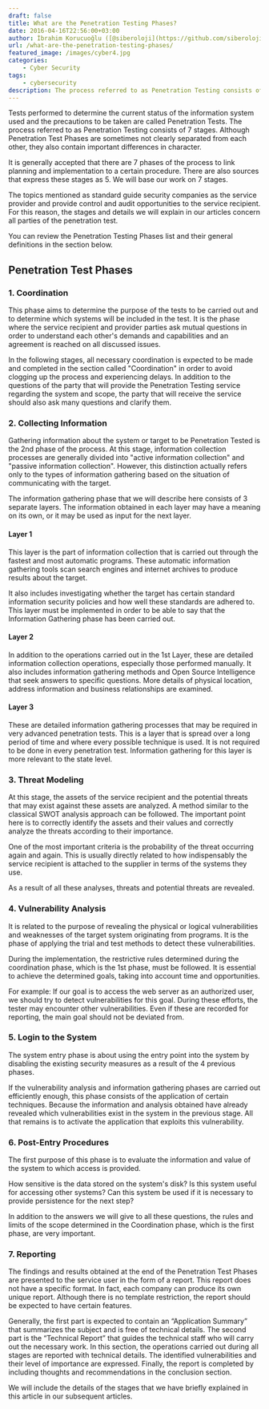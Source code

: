 ```yaml
---
draft: false
title: What are the Penetration Testing Phases?
date: 2016-04-16T22:56:00+03:00
author: İbrahim Korucuoğlu ([@siberoloji](https://github.com/siberoloji))
url: /what-are-the-penetration-testing-phases/
featured_image: /images/cyber4.jpg
categories:
    - Cyber Security
tags:
    - cybersecurity
description: The process referred to as Penetration Testing consists of 7 stages.
---
```



Tests performed to determine the current status of the information system used and the precautions to be taken are called Penetration Tests. The process referred to as Penetration Testing consists of 7 stages. Although Penetration Test Phases are sometimes not clearly separated from each other, they also contain important differences in character.

It is generally accepted that there are 7 phases of the process to link planning and implementation to a certain procedure. There are also sources that express these stages as 5. We will base our work on 7 stages.

The topics mentioned as standard guide security companies as the service provider and provide control and audit opportunities to the service recipient. For this reason, the stages and details we will explain in our articles concern all parties of the penetration test.

You can review the Penetration Testing Phases list and their general definitions in the section below.

## **Penetration Test Phases**

### 1. Coordination

This phase aims to determine the purpose of the tests to be carried out and to determine which systems will be included in the test. It is the phase where the service recipient and provider parties ask mutual questions in order to understand each other's demands and capabilities and an agreement is reached on all discussed issues.

In the following stages, all necessary coordination is expected to be made and completed in the section called "Coordination" in order to avoid clogging up the process and experiencing delays. In addition to the questions of the party that will provide the Penetration Testing service regarding the system and scope, the party that will receive the service should also ask many questions and clarify them.

### 2. Collecting Information

Gathering information about the system or target to be Penetration Tested is the 2nd phase of the process. At this stage, information collection processes are generally divided into "active information collection" and "passive information collection". However, this distinction actually refers only to the types of information gathering based on the situation of communicating with the target.

The information gathering phase that we will describe here consists of 3 separate layers. The information obtained in each layer may have a meaning on its own, or it may be used as input for the next layer.

#### Layer 1

This layer is the part of information collection that is carried out through the fastest and most automatic programs. These automatic information gathering tools scan search engines and internet archives to produce results about the target.

It also includes investigating whether the target has certain standard information security policies and how well these standards are adhered to. This layer must be implemented in order to be able to say that the Information Gathering phase has been carried out.

#### Layer 2

In addition to the operations carried out in the 1st Layer, these are detailed information collection operations, especially those performed manually. It also includes information gathering methods and Open Source Intelligence that seek answers to specific questions. More details of physical location, address information and business relationships are examined.

#### Layer 3

These are detailed information gathering processes that may be required in very advanced penetration tests. This is a layer that is spread over a long period of time and where every possible technique is used. It is not required to be done in every penetration test. Information gathering for this layer is more relevant to the state level.

### 3. Threat Modeling

At this stage, the assets of the service recipient and the potential threats that may exist against these assets are analyzed. A method similar to the classical SWOT analysis approach can be followed. The important point here is to correctly identify the assets and their values ​​and correctly analyze the threats according to their importance.

One of the most important criteria is the probability of the threat occurring again and again. This is usually directly related to how indispensably the service recipient is attached to the supplier in terms of the systems they use.

As a result of all these analyses, threats and potential threats are revealed.

### **4. Vulnerability Analysis**

It is related to the purpose of revealing the physical or logical vulnerabilities and weaknesses of the target system originating from programs. It is the phase of applying the trial and test methods to detect these vulnerabilities.

During the implementation, the restrictive rules determined during the coordination phase, which is the 1st phase, must be followed. It is essential to achieve the determined goals, taking into account time and opportunities.

For example: If our goal is to access the web server as an authorized user, we should try to detect vulnerabilities for this goal. During these efforts, the tester may encounter other vulnerabilities. Even if these are recorded for reporting, the main goal should not be deviated from.

### **5. Login to the System**

The system entry phase is about using the entry point into the system by disabling the existing security measures as a result of the 4 previous phases.

If the vulnerability analysis and information gathering phases are carried out efficiently enough, this phase consists of the application of certain techniques. Because the information and analysis obtained have already revealed which vulnerabilities exist in the system in the previous stage. All that remains is to activate the application that exploits this vulnerability.

### **6. Post-Entry Procedures**

The first purpose of this phase is to evaluate the information and value of the system to which access is provided.

How sensitive is the data stored on the system's disk? Is this system useful for accessing other systems? Can this system be used if it is necessary to provide persistence for the next step?

In addition to the answers we will give to all these questions, the rules and limits of the scope determined in the Coordination phase, which is the first phase, are very important.

### **7. Reporting**

The findings and results obtained at the end of the Penetration Test Phases are presented to the service user in the form of a report. This report does not have a specific format. In fact, each company can produce its own unique report. Although there is no template restriction, the report should be expected to have certain features.

Generally, the first part is expected to contain an “Application Summary” that summarizes the subject and is free of technical details. The second part is the “Technical Report” that guides the technical staff who will carry out the necessary work. In this section, the operations carried out during all stages are reported with technical details. The identified vulnerabilities and their level of importance are expressed. Finally, the report is completed by including thoughts and recommendations in the conclusion section.

We will include the details of the stages that we have briefly explained in this article in our subsequent articles.

